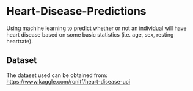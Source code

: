 # Heart-Disease-Predictions
Using machine learning to predict whether or not an individual will have heart disease based on some basic statistics (i.e. age, sex, resting heartrate).

## Dataset
The dataset used can be obtained from: https://www.kaggle.com/ronitf/heart-disease-uci
